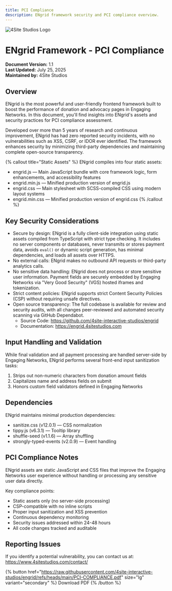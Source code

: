 ```yaml
---
title: PCI Compliance
description: ENgrid framework security and PCI compliance overview.
---
```


![4Site Studios Logo](https://www.4sitestudios.com/wp-content/themes/foursite/images/logos/footer_4site_logo_orange.svg)

# ENgrid Framework - PCI Compliance

**Document Version:** 1.1  
**Last Updated:** July 25, 2025  
**Maintained by:** 4Site Studios

## Overview

ENgrid is the most powerful and user-friendly frontend framework built to boost the performance of donation and advocacy pages in Engaging Networks. In this document, you'll find insights into ENgrid's assets and security practices for PCI compliance assessment.

Developed over more than 5 years of research and continuous improvement, ENgrid has had zero reported security incidents, with no vulnerabilities such as XSS, CSRF, or IDOR ever identified. The framework enhances security by minimizing third-party dependencies and maintaining complete open-source transparency.

{% callout title="Static Assets" %}
ENgrid compiles into four static assets:

- engrid.js — Main JavaScript bundle with core framework logic, form enhancements, and accessibility features
- engrid.min.js — Minified production version of engrid.js
- engrid.css — Main stylesheet with SCSS-compiled CSS using modern layout systems
- engrid.min.css — Minified production version of engrid.css
{% /callout %}

## Key Security Considerations

- Secure by design: ENgrid is a fully client-side integration using static assets compiled from TypeScript with strict type checking. It includes no server components or databases, never transmits or stores payment data, avoids `eval()` or dynamic script generation, has minimal dependencies, and loads all assets over HTTPS.
- No external calls: ENgrid makes no outbound API requests or third-party analytics calls.
- No sensitive data handling: ENgrid does not process or store sensitive user information. Payment fields are securely embedded by Engaging Networks via "Very Good Security" (VGS) hosted iframes and tokenization.
- Strict content policies: ENgrid supports strict Content Security Policies (CSP) without requiring unsafe directives.
- Open source transparency: The full codebase is available for review and security audits, with all changes peer-reviewed and automated security scanning via GitHub Dependabot.
  - Source Code: <https://github.com/4site-interactive-studios/engrid>
  - Documentation: <https://engrid.4sitestudios.com>

## Input Handling and Validation

While final validation and all payment processing are handled server-side by Engaging Networks, ENgrid performs several front-end input sanitization tasks:

1. Strips out non-numeric characters from donation amount fields
2. Capitalizes name and address fields on submit
3. Honors custom field validators defined in Engaging Networks

## Dependencies

ENgrid maintains minimal production dependencies:

- sanitize.css (v12.0.1) — CSS normalization
- tippy.js (v6.3.1) — Tooltip library
- shuffle-seed (v1.1.6) — Array shuffling
- strongly-typed-events (v2.0.9) — Event handling

## PCI Compliance Notes

ENgrid assets are static JavaScript and CSS files that improve the Engaging Networks user experience without handling or processing any sensitive user data directly.

Key compliance points:

- Static assets only (no server-side processing)
- CSP-compatible with no inline scripts
- Proper input sanitization and XSS prevention
- Continuous dependency monitoring
- Security issues addressed within 24-48 hours
- All code changes tracked and auditable

## Reporting Issues

If you identify a potential vulnerability, you can contact us at: <https://www.4sitestudios.com/contact/>

{% button href="https://raw.githubusercontent.com/4site-interactive-studios/engrid/refs/heads/main/PCI-COMPLIANCE.pdf" size="lg" variant="secondary" %}
Download PDF
{% /button %}
